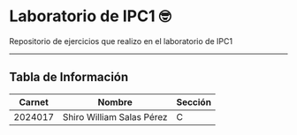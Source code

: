 # Laboratorio de IPC1 🤓

Repositorio de ejercicios que realizo en el laboratorio de IPC1

---

## Tabla de Información

| Carnet   | Nombre                        | Sección |
|----------|-------------------------------|---------|
| 2024017 | Shiro William Salas Pérez      | C       |
